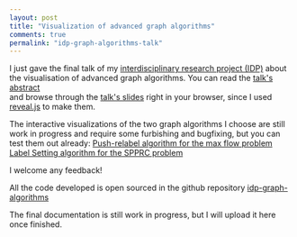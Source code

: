```yaml
---
layout: post
title: "Visualization of advanced graph algorithms"
comments: true
permalink: "idp-graph-algorithms-talk"
---
```


I just gave the final talk of my [interdisciplinary research project (IDP)](http://adrian-haarbach.de/idp-graph-algorithms/) about the visualisation of advanced graph algorithms.
You can read the [talk's abstract](http://adrian-haarbach.de/idp-graph-algorithms/presentation/abstract.html)  
and browse through the [talk's slides](http://adrian-haarbach.de/idp-graph-algorithms/presentation/slides.html)
right in your browser, since I used [reveal.js](https://github.com/hakimel/reveal.js/) to make them.

The interactive visualizations of the two graph algorithms I choose are still work in progress and require some furbishing and bugfixing, but you can test them out already:
[Push-relabel algorithm for the max flow problem](http://www.adrian-haarbach.de/idp-graph-algorithms/implementation/maxflow-push-relabel/index_en.html)  
[Label Setting algorithm for the SPPRC problem](http://www.adrian-haarbach.de/idp-graph-algorithms/implementation/spp-rc-label-setting/index_en.html)  

I welcome any feedback!

All the code developed is open sourced in the github repository [idp-graph-algorithms](https://github.com/adrelino/idp-graph-algorithms)

The final documentation is still work in progress, but I will upload it here once finished.
